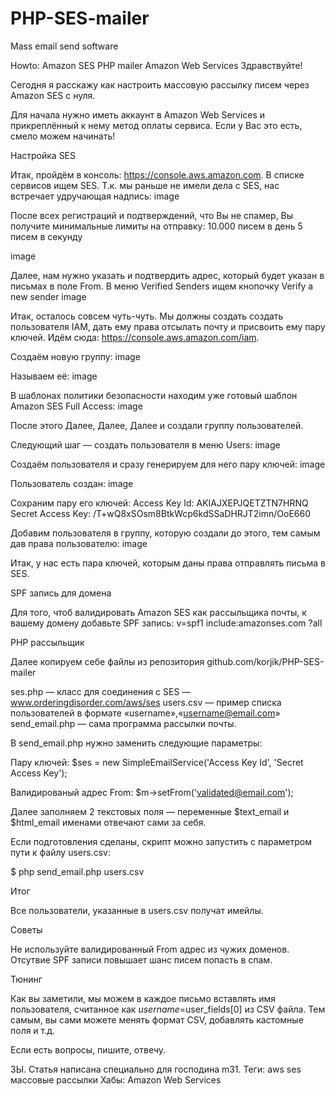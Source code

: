 # PHP-SES-mailer
Mass email send software


Howto: Amazon SES PHP mailer
Amazon Web Services
Здравствуйте!

Сегодня я расскажу как настроить массовую рассылку писем через Amazon SES с нуля.

Для начала нужно иметь аккаунт в Amazon Web Services и прикреплённый к нему метод оплаты сервиса. Если у Вас это есть, смело можем начинать!

Настройка SES

Итак, пройдём в консоль: https://console.aws.amazon.com. В списке сервисов ищем SES. Т.к. мы раньше не имели дела c SES, нас встречает удручающая надпись:
image

После всех регистраций и подтверждений, что Вы не спамер, Вы получите минимальные лимиты на отправку:
10.000 писем в день
5 писем в секунду

image

Далее, нам нужно указать и подтвердить адрес, который будет указан в письмах в поле From.
В меню Verified Senders ищем кнопочку Verify a new sender
image

Итак, осталось совсем чуть-чуть. Мы должны создать создать пользователя IAM, дать ему права отсылать почту и присвоить ему пару ключей. Идём сюда: https://console.aws.amazon.com/iam.

Создаём новую группу:
image

Называем её:
image

В шаблонах политики безопасности находим уже готовый шаблон Amazon SES Full Access:
image

После этого Далее, Далее, Далее и создали группу пользователей.

Следующий шаг — создать пользователя в меню Users:
image

Создаём пользователя и сразу генерируем для него пару ключей:
image

Пользователь создан:
image

Сохраним пару его ключей:
Access Key Id: AKIAJXEPJQETZTN7HRNQ
Secret Access Key: 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


Добавим пользователя в группу, которую создали до этого, тем самым дав права пользователю:
image

Итак, у нас есть пара ключей, которым даны права отправлять письма в SES.

SPF запись для домена

Для того, чтоб валидировать Amazon SES как рассыльщика почты, к вашему домену добавьте SPF запись:
v=spf1 include:amazonses.com ?all

PHP рассыльщик

Далее копируем себе файлы из репозитория github.com/korjik/PHP-SES-mailer

ses.php — класс для соединения с SES — www.orderingdisorder.com/aws/ses
users.csv — пример списка пользователей в формате
«username»,«username@email.com»
send_email.php — сама программа рассылки почты.

В send_email.php нужно заменить следующие параметры:

Пару ключей:
$ses = new SimpleEmailService('Access Key Id', 'Secret Access Key');

Валидированый адрес From:
$m->setFrom('validated@email.com');

Далее заполняем 2 текстовых поля — переменные $text_email и $html_email именами отвечают сами за себя.

Если подготовления сделаны, скрипт можно запустить с параметром пути к файлу users.csv:

$ php send_email.php users.csv

Итог

Все пользователи, указанные в users.csv получат имейлы.

Советы

Не используйте валидированный From адрес из чужих доменов. Отсутвие SPF записи повышает шанс писем попасть в спам.

Тюнинг

Как вы заметили, мы можем в каждое письмо вставлять имя пользователя, считанное как $username=$user_fields[0] из CSV файла. Тем самым, вы сами можете менять формат CSV, добавлять кастомные поля и т.д.

Если есть вопросы, пишите, отвечу.

ЗЫ. Статья написана специально для господина m31.
Теги:
aws
ses
массовые рассылки
Хабы:
Amazon Web Services
